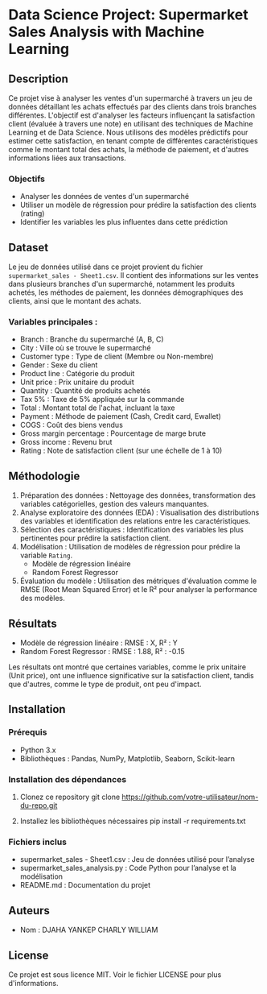 # Data Science Project: Supermarket Sales Analysis with Machine Learning

## Description
Ce projet vise à analyser les ventes d'un supermarché à travers un jeu de données détaillant les achats effectués par des clients dans trois branches différentes. L'objectif est d'analyser les facteurs influençant la satisfaction client (évaluée à travers une note) en utilisant des techniques de Machine Learning et de Data Science. Nous utilisons des modèles prédictifs pour estimer cette satisfaction, en tenant compte de différentes caractéristiques comme le montant total des achats, la méthode de paiement, et d'autres informations liées aux transactions.

### Objectifs
- Analyser les données de ventes d'un supermarché
- Utiliser un modèle de régression pour prédire la satisfaction des clients (rating)
- Identifier les variables les plus influentes dans cette prédiction

## Dataset
Le jeu de données utilisé dans ce projet provient du fichier `supermarket_sales - Sheet1.csv`. Il contient des informations sur les ventes dans plusieurs branches d'un supermarché, notamment les produits achetés, les méthodes de paiement, les données démographiques des clients, ainsi que le montant des achats.

### Variables principales :
- Branch : Branche du supermarché (A, B, C)
- City : Ville où se trouve le supermarché
- Customer type : Type de client (Membre ou Non-membre)
- Gender : Sexe du client
- Product line : Catégorie du produit
- Unit price : Prix unitaire du produit
- Quantity : Quantité de produits achetés
- Tax 5% : Taxe de 5% appliquée sur la commande
- Total : Montant total de l'achat, incluant la taxe
- Payment : Méthode de paiement (Cash, Credit card, Ewallet)
- COGS : Coût des biens vendus
- Gross margin percentage : Pourcentage de marge brute
- Gross income : Revenu brut
- Rating : Note de satisfaction client (sur une échelle de 1 à 10)

## Méthodologie
1. Préparation des données : Nettoyage des données, transformation des variables catégorielles, gestion des valeurs manquantes.
2. Analyse exploratoire des données (EDA) : Visualisation des distributions des variables et identification des relations entre les caractéristiques.
3. Sélection des caractéristiques : Identification des variables les plus pertinentes pour prédire la satisfaction client.
4. Modélisation : Utilisation de modèles de régression pour prédire la variable `Rating`.
   - Modèle de régression linéaire
   - Random Forest Regressor
5. Évaluation du modèle : Utilisation des métriques d'évaluation comme le RMSE (Root Mean Squared Error) et le R² pour analyser la performance des modèles.

## Résultats
- Modèle de régression linéaire : RMSE : X, R² : Y
- Random Forest Regressor : RMSE : 1.88, R² : -0.15

Les résultats ont montré que certaines variables, comme le prix unitaire (Unit price), ont une influence significative sur la satisfaction client, tandis que d'autres, comme le type de produit, ont peu d'impact.

## Installation

### Prérequis
- Python 3.x
- Bibliothèques : Pandas, NumPy, Matplotlib, Seaborn, Scikit-learn

### Installation des dépendances
1. Clonez ce repository
   git clone https://github.com/votre-utilisateur/nom-du-repo.git

2. Installez les bibliothèques nécessaires
   pip install -r requirements.txt

### Fichiers inclus
- supermarket_sales - Sheet1.csv : Jeu de données utilisé pour l’analyse
- supermarket_sales_analysis.py : Code Python pour l’analyse et la modélisation
- README.md : Documentation du projet

## Auteurs
- Nom : DJAHA YANKEP CHARLY WILLIAM

## License
Ce projet est sous licence MIT. Voir le fichier LICENSE pour plus d'informations.
